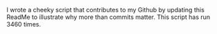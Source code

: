 I wrote a cheeky script that contributes to my Github by updating this ReadMe to illustrate why more than commits matter. This script has run 3460 times.